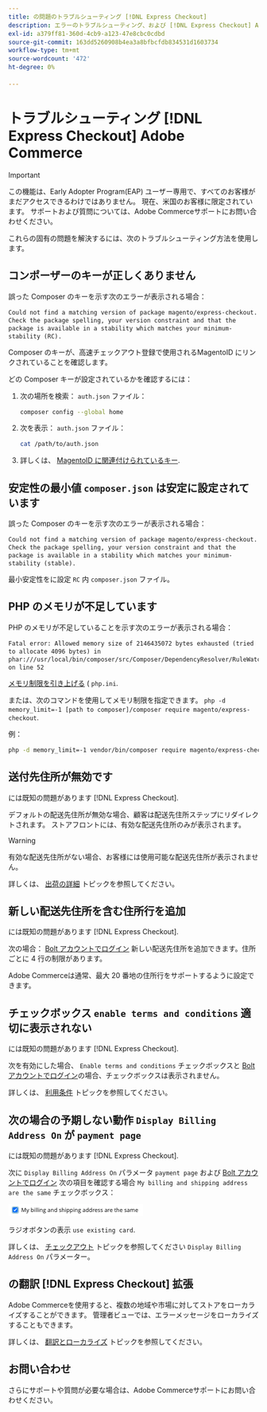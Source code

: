 ```yaml
---
title: の問題のトラブルシューティング [!DNL Express Checkout]
description: エラーのトラブルシューティング、および [!DNL Express Checkout] Adobe Commerce拡張機能の場合
exl-id: a379ff81-360d-4cb9-a123-47e8cbc0cdbd
source-git-commit: 163dd5260908b4ea3a8bfbcfdb834531d1603734
workflow-type: tm+mt
source-wordcount: '472'
ht-degree: 0%

---
```


# トラブルシューティング [!DNL Express Checkout] Adobe Commerce

>[!IMPORTANT]
>
> この機能は、Early Adopter Program(EAP) ユーザー専用で、すべてのお客様がまだアクセスできるわけではありません。 現在、米国のお客様に限定されています。 サポートおよび質問については、Adobe Commerceサポートにお問い合わせください。

これらの固有の問題を解決するには、次のトラブルシューティング方法を使用します。

## コンポーザーのキーが正しくありません

誤った Composer のキーを示す次のエラーが表示される場合：

```terminal
Could not find a matching version of package magento/express-checkout. Check the package spelling, your version constraint and that the package is available in a stability which matches your minimum-stability (RC).
```

Composer のキーが、高速チェックアウト登録で使用されるMagentoID にリンクされていることを確認します。

どの Composer キーが設定されているかを確認するには：

1. 次の場所を検索： `auth.json` ファイル：

   ```bash
   composer config --global home
   ```

1. 次を表示： `auth.json` ファイル：

   ```bash
   cat /path/to/auth.json
   ```

1. 詳しくは、 [MagentoID に関連付けられているキー](https://devdocs.magento.com/guides/v2.4/install-gde/prereq/connect-auth.html).

## 安定性の最小値 `composer.json` は安定に設定されています

誤った Composer のキーを示す次のエラーが表示される場合：

```terminal
Could not find a matching version of package magento/express-checkout. Check the package spelling, your version constraint and that the package is available in a stability which matches your minimum-stability (stable).
```

最小安定性をに設定 `RC` 内 `composer.json` ファイル。

## PHP のメモリが不足しています

PHP のメモリが不足していることを示す次のエラーが表示される場合：

```terminal
Fatal error: Allowed memory size of 2146435072 bytes exhausted (tried to allocate 4096 bytes) in phar:///usr/local/bin/composer/src/Composer/DependencyResolver/RuleWatchGraph.php on line 52
```

[メモリ制限を引き上げる](https://devdocs.magento.com/cloud/project/magento-app-php-ini.html#increase-php-memory-limit) ( `php.ini`.

または、次のコマンドを使用してメモリ制限を指定できます。 `php -d memory_limit=-1 [path to composer]/composer require magento/express-checkout`.

例：

```bash
php -d memory_limit=-1 vendor/bin/composer require magento/express-checkout
```

## 送付先住所が無効です

には既知の問題があります [!DNL Express Checkout].

デフォルトの配送先住所が無効な場合、顧客は配送先住所ステップにリダイレクトされます。 ストアフロントには、有効な配送先住所のみが表示されます。

>[!WARNING]
>
> 有効な配送先住所がない場合、お客様には使用可能な配送先住所が表示されません。

詳しくは、 [出荷の詳細](../express-checkout/shipping-details.md) トピックを参照してください。

## 新しい配送先住所を含む住所行を追加

には既知の問題があります [!DNL Express Checkout].

次の場合： [Bolt アカウントでログイン](https://help.bolt.com/shoppers/guides/checkout/log-in/) 新しい配送先住所を追加できます。住所ごとに 4 行の制限があります。

Adobe Commerceは通常、最大 20 番地の住所行をサポートするように設定できます。

## チェックボックス `enable terms and conditions` 適切に表示されない

には既知の問題があります [!DNL Express Checkout].

次を有効にした場合、 `Enable terms and conditions` チェックボックスと [Bolt アカウントでログイン](https://help.bolt.com/shoppers/guides/checkout/log-in/)の場合、チェックボックスは表示されません。

詳しくは、 [利用条件](https://docs.magento.com/user-guide/sales/terms-and-conditions.html) トピックを参照してください。

## 次の場合の予期しない動作 `Display Billing Address On` が `payment page`

には既知の問題があります [!DNL Express Checkout].

次に `Display Billing Address On` パラメータ `payment page` および [Bolt アカウントでログイン](https://help.bolt.com/shoppers/guides/checkout/log-in/) 次の項目を確認する場合 `My billing and shipping address are the same` チェックボックス：

![同じアドレス](../assets/checked-address.png)

ラジオボタンの表示 `use existing card`.

詳しくは、 [チェックアウト](https://docs.magento.com/user-guide/configuration/sales/checkout.html) トピックを参照してください `Display Billing Address On` パラメーター。

## の翻訳 [!DNL Express Checkout] 拡張

Adobe Commerceを使用すると、複数の地域や市場に対してストアをローカライズすることができます。 管理者ビューでは、エラーメッセージをローカライズすることもできます。

詳しくは、 [翻訳とローカライズ](https://devdocs.magento.com/guides/v2.4/frontend-dev-guide/translations/xlate.html) トピックを参照してください。

## お問い合わせ

さらにサポートや質問が必要な場合は、Adobe Commerceサポートにお問い合わせください。

